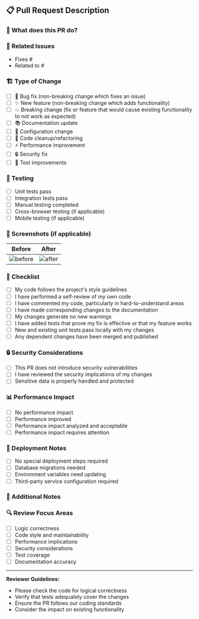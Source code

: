 ## 📋 Pull Request Description

### 🎯 What does this PR do?
<!-- Provide a clear and concise description of what this PR accomplishes -->

### 🔗 Related Issues
<!-- Link to any related issues using keywords like "Fixes #123" or "Closes #456" -->
- Fixes #
- Related to #

### 🏗️ Type of Change
<!-- Check the relevant option(s) -->
- [ ] 🐛 Bug fix (non-breaking change which fixes an issue)
- [ ] ✨ New feature (non-breaking change which adds functionality)
- [ ] 💥 Breaking change (fix or feature that would cause existing functionality to not work as expected)
- [ ] 📚 Documentation update
- [ ] 🔧 Configuration change
- [ ] 🧹 Code cleanup/refactoring
- [ ] ⚡ Performance improvement
- [ ] 🔒 Security fix
- [ ] 🧪 Test improvements

### 🧪 Testing
<!-- Describe the tests you ran to verify your changes -->
- [ ] Unit tests pass
- [ ] Integration tests pass
- [ ] Manual testing completed
- [ ] Cross-browser testing (if applicable)
- [ ] Mobile testing (if applicable)

### 📸 Screenshots (if applicable)
<!-- Add screenshots to help explain your changes -->
| Before | After |
|--------|-------|
| ![before](url) | ![after](url) |

### 📝 Checklist
<!-- Check all applicable items -->
- [ ] My code follows the project's style guidelines
- [ ] I have performed a self-review of my own code
- [ ] I have commented my code, particularly in hard-to-understand areas
- [ ] I have made corresponding changes to the documentation
- [ ] My changes generate no new warnings
- [ ] I have added tests that prove my fix is effective or that my feature works
- [ ] New and existing unit tests pass locally with my changes
- [ ] Any dependent changes have been merged and published

### 🔒 Security Considerations
<!-- If this PR has security implications, describe them here -->
- [ ] This PR does not introduce security vulnerabilities
- [ ] I have reviewed the security implications of my changes
- [ ] Sensitive data is properly handled and protected

### 📊 Performance Impact
<!-- Describe any performance implications -->
- [ ] No performance impact
- [ ] Performance improved
- [ ] Performance impact analyzed and acceptable
- [ ] Performance impact requires attention

### 🚀 Deployment Notes
<!-- Any special deployment considerations -->
- [ ] No special deployment steps required
- [ ] Database migrations needed
- [ ] Environment variables need updating
- [ ] Third-party service configuration required

### 📖 Additional Notes
<!-- Any additional information that reviewers should know -->

### 🔍 Review Focus Areas
<!-- Help reviewers focus on specific areas -->
- [ ] Logic correctness
- [ ] Code style and maintainability
- [ ] Performance implications
- [ ] Security considerations
- [ ] Test coverage
- [ ] Documentation accuracy

---

**Reviewer Guidelines:**
- Please check the code for logical correctness
- Verify that tests adequately cover the changes
- Ensure the PR follows our coding standards
- Consider the impact on existing functionality 